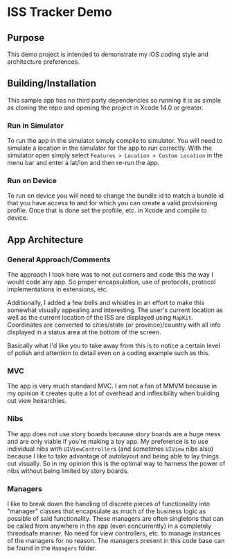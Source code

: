 # ISS Tracker Demo

## Purpose
This demo project is intended to demonstrate my iOS coding style and architecture preferences.

## Building/Installation
This sample app has no third party dependencies so running it is as simple as cloning the repo and opening the project in Xcode 14.0 or greater.

### Run in Simulator
To run the app in the simulator simply compile to simulator.  You will need to simulate a location in the simulator for the app to run correctly.  With the simulator open simply select `Features > Location > Custom Location` in the menu bar and enter a lat/lon and then re-run the app.

### Run on Device
To run on device you will need to change the bundle id to match a bundle id that you have access to and for which you can create a valid provisioning profile.  Once that is done set the profiile, etc. in Xcode and compile to device.

## App Architecture
### General Approach/Comments
The approach I took here was to not cut corners and code this the way I would code any app.  So proper encapsulation, use of protocols, protocol implementations in extensions, etc.

Additionally, I added a few bells and whistles in an effort to make this somewhat visually appealing and interesting.  The user's current location as well as the current location of the ISS are displayed using `MapKit`.  Coordinates are converted to cities/state (or province)/country with all info displayed in a status area at the bottom of the screen. 

Basically what I'd like you to take away from this is to notice a certain level of polish and attention to detail even on a coding example such as this.

### MVC
The app is very much standard MVC.  I am not a fan of MMVM because in my opinion it creates quite a lot of overhead and inflexibility when building out view heirarchies.

### Nibs
The app does not use story boards because story boards are a huge mess and are only viable if you're making a toy app.  My preference is to use individual nibs with `UIViewController`s (and sometimes `UIView` nibs also) because I like to take advantage of autolayout and being able to lay things out visually.  So in my opinion this is the optimal way to harness the power of nibs without being limited by story boards.

### Managers
I like to break down the handling of discrete pieces of functionality into "manager" classes that encapsulate as much of the business logic as possible of said functionality.  These managers are often singletons that can be called from anywhere in the app (even concurrently) in a completely threadsafe manner.  No need for view controllers, etc. to manage instances of the managers for no reason.  The managers present in this code base can be found in the `Managers` folder.

